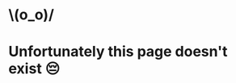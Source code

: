 <!-- Don't use HTML because we're smart and we don't want code duplication -->
<h1 id="err-404-emoji">\(o_o)/</h1>
<h1 class="centered">Unfortunately this page doesn't exist 😔</h1>
<br>